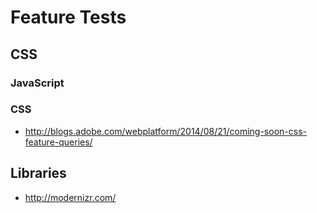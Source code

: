 # Feature Tests

## CSS

### JavaScript

### CSS

* http://blogs.adobe.com/webplatform/2014/08/21/coming-soon-css-feature-queries/

## Libraries

* http://modernizr.com/
